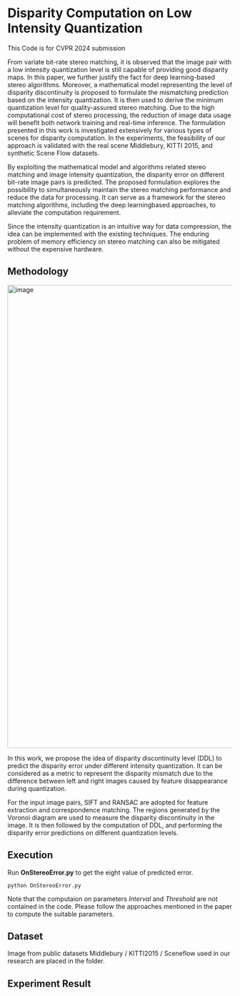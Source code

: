 # Disparity Computation on Low Intensity Quantization
This Code is for CVPR 2024 submission 

From variate bit-rate stereo matching, it is observed that the image pair with a low intensity quantization level is still capable of providing good disparity maps. In this paper, we further justify the fact for deep learning-based stereo algorithms. Moreover, a mathematical model representing the level of disparity discontinuity is proposed to formulate the mismatching prediction based on the intensity quantization. It is then used to derive the minimum quantization level for quality-assured stereo matching. Due to the high computational cost of stereo processing, the reduction of image data usage will benefit both network training and real-time inference. The formulation presented in this work is investigated extensively for various types of scenes for disparity computation. In the experiments, the feasibility of our approach is validated with the real scene Middlebury, KITTI 2015, and synthetic Scene Flow datasets. 

By exploiting the mathematical model and algorithms related stereo matching and image intensity quantization, the disparity error on different bit-rate image pairs is predicted.
The proposed formulation explores the possibility to simultaneously maintain the stereo matching performance and reduce the data for processing. It can serve as a framework for
the stereo matching algorithms, including the deep learningbased approaches, to alleviate the computation requirement.

Since the intensity quantization is an intuitive way for data compression, the idea can be implemented with the existing techniques. The enduring problem of memory efficiency on
stereo matching can also be mitigated without the expensive hardware.

## Methodology
<img width="1037" alt="image" src="https://github.com/qqwweerr987/stereo-quantization-disparity/assets/45920949/b1cf2635-2d53-4756-ad72-20a7931fc6b4">

In this work, we propose the idea of disparity discontinuity level (DDL) to predict the disparity error under different intensity quantization. It can be considered as a metric to represent the disparity mismatch due to the difference between left and right images caused by feature disappearance during quantization.

For the input image pairs, SIFT and RANSAC are adopted for feature extraction and correspondence matching. The regions generated by the Voronoi diagram are used to measure the disparity discontinuity in the image. It is then followed by the computation of DDL, and performing the disparity error predictions on different quantization levels.

## Execution
Run **OnStereoError.py** to get the eight value of predicted error.
```
python OnStereoError.py
```
Note that the computaion on parameters *Interval* and *Threshold* are not contained in the code.
Please follow the approaches mentioned in the paper to compute the suitable parameters.

## Dataset

Image from public datasets Middlebury / KITTI2015 / Sceneflow used in our research are placed in the folder.  

## Experiment Result
